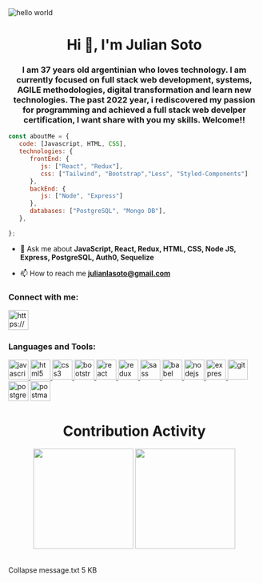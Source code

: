 <img  src="https://www.safersociety.com/wp-content/uploads/2018/04/Gif-animation-hello.gif" alt="hello world"/>

<h1 align="center">Hi 👋, I'm Julian Soto</h1>

<h3 align="center">I am 37 years old argentinian who loves technology. I am currently focused on full stack web development, systems, AGILE methodologies, digital transformation and learn new technologies. The past 2022 year, i rediscovered my passion for programming and achieved a full stack web develper certification, I want share with you my skills. Welcome!!</h3>

```javascript
const aboutMe = {  
   code: [Javascript, HTML, CSS],
   technologies: {
      frontEnd: {
         js: ["React", "Redux"],
         css: ["Tailwind", "Bootstrap","Less", "Styled-Components"]
      },
      backEnd: {
         js: ["Node", "Express"]
      },
      databases: ["PostgreSQL", "Mongo DB"],
   },
  
};
```
- 💬 Ask me about **JavaScript, React, Redux, HTML, CSS, Node JS, Express, PostgreSQL, Auth0, Sequelize**

- 📫 How to reach me **julianlasoto@gmail.com**

<h3 align="left">Connect with me:</h3>
<p align="left">
<a href="https://www.linkedin.com/in/julian-soto-dev/" target="_blank"><img align="center" src="https://cdn-icons-png.flaticon.com/512/174/174857.png" alt="https://www.linkedin.com/in/julian-soto-dev/" height="40" width="40" /></a>

<h3 align="left">Languages and Tools:</h3>
<p align="left">  <a href="https://developer.mozilla.org/en-US/docs/Web/JavaScript" target="_blank"> <img src="https://upload.wikimedia.org/wikipedia/commons/thumb/9/99/Unofficial_JavaScript_logo_2.svg/1024px-Unofficial_JavaScript_logo_2.svg.png" alt="javascript" width="40" height="40"/> </a> 
<a href="https://www.w3.org/html/" target="_blank"> <img src="https://upload.wikimedia.org/wikipedia/commons/thumb/3/38/HTML5_Badge.svg/600px-HTML5_Badge.svg.png" alt="html5" width="40" height="40"/> </a>
<a href="https://www.w3schools.com/css/" target="_blank"> <img src="https://cdn4.iconfinder.com/data/icons/social-media-logos-6/512/121-css3-512.png" alt="css3" width="40" height="40"/> </a> 
<a href="https://getbootstrap.com" target="_blank"> <img src="https://upload.wikimedia.org/wikipedia/commons/thumb/b/b2/Bootstrap_logo.svg/1024px-Bootstrap_logo.svg.png" alt="bootstrap" width="40" height="40"/> </a> 
<a href="https://reactjs.org/" target="_blank"> <img src="https://seeklogo.com/images/R/react-logo-7B3CE81517-seeklogo.com.png" alt="react" width="40" height="40"/> </a> 
<a href="https://redux.js.org" target="_blank"> <img src="https://seeklogo.com/images/R/redux-logo-9CA6836C12-seeklogo.com.png" alt="redux" width="40" height="40"/> </a> <a href="https://sass-lang.com" target="_blank"> <img src="https://upload.wikimedia.org/wikipedia/commons/thumb/9/96/Sass_Logo_Color.svg/1280px-Sass_Logo_Color.svg.png" alt="sass" width="40" height="40"/> </a>
<a href="https://babeljs.io/" target="_blank"> <img src="https://www.vectorlogo.zone/logos/babeljs/babeljs-icon.svg" alt="babel" width="40" height="40"/> </a>
<a href="https://nodejs.org" target="_blank"> <img src="https://cdn.pixabay.com/photo/2015/04/23/17/41/node-js-736399_960_720.png" alt="nodejs" height="40"/> </a>
<a href="https://expressjs.com" target="_blank"> <img src="https://i.cloudup.com/zfY6lL7eFa-3000x3000.png" alt="express" height="40"/> </a> 
<a href="https://git-scm.com/" target="_blank"> <img src="https://www.vectorlogo.zone/logos/git-scm/git-scm-icon.svg" alt="git" width="40" height="40"/> </a> 
<a href="https://www.postgresql.org" target="_blank"> <img src="https://upload.wikimedia.org/wikipedia/commons/thumb/2/29/Postgresql_elephant.svg/1200px-Postgresql_elephant.svg.png" alt="postgresql" width="40" height="40"/></a> 
<a href="https://postman.com" target="_blank"> <img src="https://www.vectorlogo.zone/logos/getpostman/getpostman-icon.svg" alt="postman" width="40" height="40"/> </a>

 <div align="center">
    <h1>Contribution Activity</h1>
    <img src="https://github-readme-stats.vercel.app/api?username=julianluissoto&title_color=6FDA44&text_color=FFFFFF&show_icons=true&icon_color=6FDA44&include_all_commits=true&count_private=true&theme=dark" height="200" />
    <img src="https://github-readme-streak-stats.herokuapp.com/?user=julianluissoto&theme=dark&date_format=j%20M%5B%20Y%5D&currStreakLabel=6FDA44&fire=6FDA44&ring=6FDA44" height="200" />
    <br>
    <br>
</div>



Collapse
message.txt
5 KB

